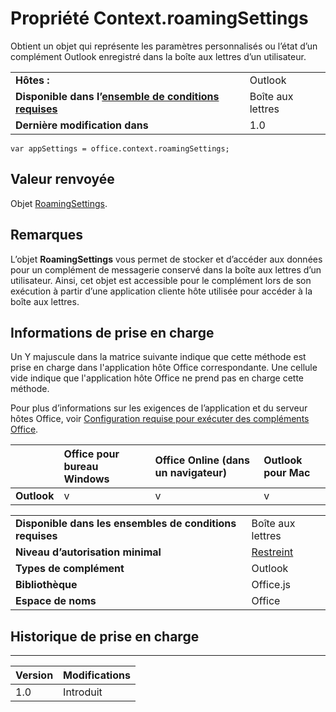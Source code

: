 
# <a name="context.roamingsettings-property"></a>Propriété Context.roamingSettings
Obtient un objet qui représente les paramètres personnalisés ou l’état d’un complément Outlook enregistré dans la boîte aux lettres d’un utilisateur.

|||
|:-----|:-----|
|**Hôtes :**|Outlook|
|**Disponible dans l’[ensemble de conditions requises](../../docs/overview/specify-office-hosts-and-api-requirements.md)**|Boîte aux lettres|
|**Dernière modification dans**|1.0|

```
var appSettings = office.context.roamingSettings;
```


## <a name="return-value"></a>Valeur renvoyée

Objet [RoamingSettings](http://msdn.microsoft.com/library/cf21bb08-7274-4ad6-ae9e-b2c12f92abc9%28Office.15%29.aspx).


## <a name="remarks"></a>Remarques

L’objet **RoamingSettings** vous permet de stocker et d’accéder aux données pour un complément de messagerie conservé dans la boîte aux lettres d’un utilisateur. Ainsi, cet objet est accessible pour le complément lors de son exécution à partir d’une application cliente hôte utilisée pour accéder à la boîte aux lettres.


## <a name="support-details"></a>Informations de prise en charge


Un Y majuscule dans la matrice suivante indique que cette méthode est prise en charge dans l'application hôte Office correspondante. Une cellule vide indique que l'application hôte Office ne prend pas en charge cette méthode.

Pour plus d’informations sur les exigences de l’application et du serveur hôtes Office, voir [Configuration requise pour exécuter des compléments Office](../../docs/overview/requirements-for-running-office-add-ins.md).


||**Office pour bureau Windows**|**Office Online (dans un navigateur)**|**Outlook pour Mac**|
|:-----|:-----|:-----|:-----|
|**Outlook**|v|v|v|

|||
|:-----|:-----|
|**Disponible dans les ensembles de conditions requises**|Boîte aux lettres|
|**Niveau d’autorisation minimal**|[Restreint](../../docs/develop/requesting-permissions-for-api-use-in-content-and-task-pane-add-ins.md)|
|**Types de complément**|Outlook|
|**Bibliothèque**|Office.js|
|**Espace de noms**|Office|

## <a name="support-history"></a>Historique de prise en charge



****


|**Version**|**Modifications**|
|:-----|:-----|
|1.0|Introduit|
